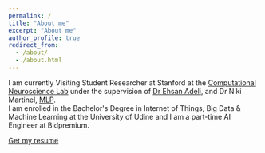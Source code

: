 ```yaml
---
permalink: /
title: "About me"
excerpt: "About me"
author_profile: true
redirect_from:
  - /about/
  - /about.html
---
```


I am currently Visiting Student Researcher at Stanford at the [Computational Neuroscience Lab](http://cnslab.stanford.edu/) under the supervision of [Dr Ehsan Adeli](https://stanford.edu/~eadeli/), and Dr Niki Martinel, [MLP](https://machinelearning.uniud.it/). <br/>
I am enrolled in the Bachelor's Degree in Internet of Things, Big Data & Machine Learning at the University of Udine and I am a part-time AI Engineer at Bidpremium.

[Get my resume](http://kouatemuhamed.github.io/files/MuhamedKouateResume2020.pdf)
